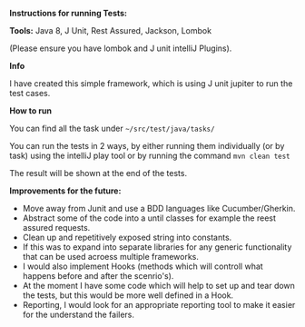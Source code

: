 **Instructions for running Tests:**


**Tools:**
Java 8,
J Unit,
Rest Assured,
Jackson,
Lombok

(Please ensure you have lombok and J unit intelliJ Plugins).

**Info**

I have created this simple framework, which is using J unit jupiter to run the test cases.

**How to run**

You can find all the task under `~/src/test/java/tasks/`

You can run the tests in 2 ways, by either running them individually (or by task) using the intelliJ play tool
or by running the command `mvn clean test`


The result will be shown at the end of the tests.

**Improvements for the future:**

- Move away from Junit and use a BDD languages like Cucumber/Gherkin.
- Abstract some of the code into a until classes for example the reest assured requests.
- Clean up and repetitively exposed string into constants.
- If this was to expand into separate libraries for any generic functionality that can be used acroess multiple frameworks.
- I would also implement Hooks (methods which will controll what happens before and after the scenrio's). 
- At the moment I have some code which will help to set up and tear down the tests, but this would be more well defined in a Hook. 
- Reporting, I would look for an appropriate reporting tool to make it easier for the understand the failers.
